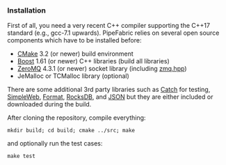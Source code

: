 ### Installation ###

First of all, you need a very recent C++ compiler supporting the C++17 standard (e.g., gcc-7.1 upwards).
PipeFabric relies on several open source components which have to be installed before:

 + [CMake](https://cmake.org/) 3.2 (or newer) build environment
 + [Boost](http://www.boost.org/) 1.61 (or newer) C++ libraries (build all libraries)
 + [ZeroMQ](http://zeromq.org/) 4.3.1 (or newer) socket library (including [zmq.hpp](https://github.com/zeromq/cppzmq/blob/master/zmq.hpp))
 + JeMalloc or TCMalloc library (optional)

There are some additional 3rd party libraries such as [Catch](https://github.com/philsquared/Catch) for testing, 
[SimpleWeb](https://github.com/eidheim/Simple-Web-Server), [Format](https://github.com/fmtlib/fmt), [RocksDB](https://github.com/facebook/rocksdb),
and [JSON](https://github.com/nlohmann/json) but they are either included or downloaded during the build.

After cloning the repository, compile everything:

```
mkdir build; cd build; cmake ../src; make
```

and optionally run the test cases:

```
make test
```
